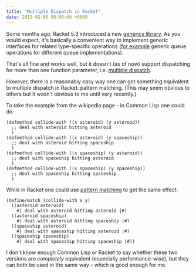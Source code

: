 ```yaml
---
title: "Multiple Dispatch in Racket"
date: 2013-02-06 00:00:00 +0000
---
```

Some months ago, Racket 5.3 introduced a new
[generics library](http://docs.racket-lang.org/reference/struct-generics.html).
As you would expect, it's basically a convenient way to implement generic
interfaces for related type-specific operations
([for example](http://blog.racket-lang.org/2012/11/generics.html)
generic queue operations for different queue implementations).

That's all fine and works well, but it doesn't (as of now) support
dispatching for more than one function parameter, i.e.
[multiple dispatch](http://en.wikipedia.org/wiki/Multiple_dispatch).

However, there is a reasonably easy way one can get something equivalent to
multiple dispatch in Racket: pattern matching. (This may seem obvious
to others but it wasn't obvious to me until very recently.)

To take the example from the wikipedia page - in Common Lisp one
could do:

    
    (defmethod collide-with ((x asteroid) (y asteroid))
      ;; deal with asteroid hitting asteroid
      )
    (defmethod collide-with ((x asteroid) (y spaceship))
      ;; deal with asteroid hitting spaceship
      )
    (defmethod collide-with ((x spaceship) (y asteroid))
      ;; deal with spaceship hitting asteroid
      )
    (defmethod collide-with ((x spaceship) (y spaceship))
      ;; deal with spaceship hitting spaceship
      )

While in Racket one could use [pattern matching](http://docs.racket-lang.org/reference/match.html)
to get the same effect:

    
    (define/match (collide-with x y)
      ((asteroid asteroid)
        #| deal with asteroid hitting asteroid |#)
      ((asteroid spaceship)
        #| deal with asteroid hitting spaceship |#)
      ((spaceship asteroid)
        #| deal with spaceship hitting asteroid |#)
      ((spaceship spaceship)
        #| deal with spaceship hitting spaceship |#))

I don't know enough Common Lisp or Racket to say whether these two versions
are *completely* equivalent (especially performance-wise), but they can
both be used in the same way - which is good enough for me.

